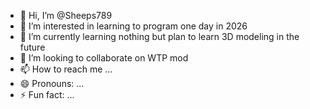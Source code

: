 - 👋 Hi, I’m @Sheeps789
- 👀 I’m interested in learning to program one day in 2026
- 🌱 I’m currently learning nothing but plan to learn 3D modeling in the future
- 💞️ I’m looking to collaborate on WTP mod
- 📫 How to reach me ...
- 😄 Pronouns: ...
- ⚡ Fun fact: ...

<!---
Sheeps789/Sheeps789 is a ✨ special ✨ repository because its `README.md` (this file) appears on your GitHub profile.
You can click the Preview link to take a look at your changes.
--->
